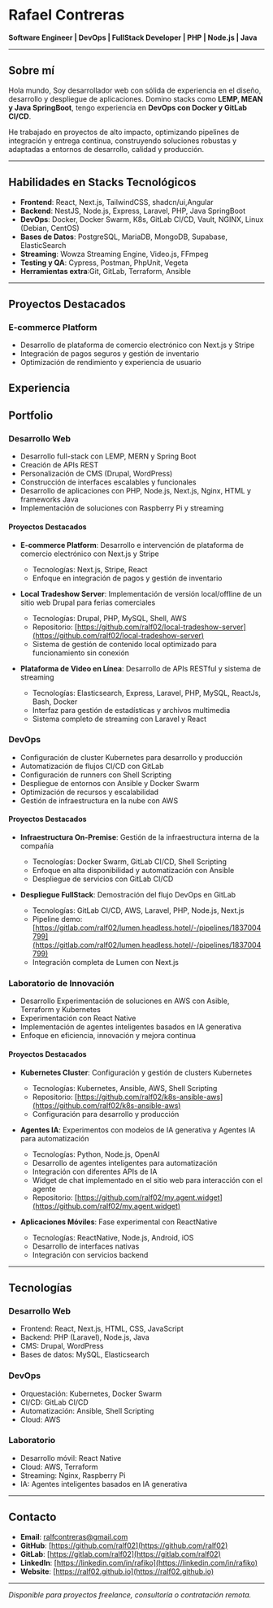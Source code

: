 # Rafael Contreras
**Software Engineer | DevOps | FullStack Developer | PHP | Node.js | Java**

---

## Sobre mí

Hola mundo, Soy desarrollador web con sólida de experiencia en el diseño, desarrollo y despliegue de aplicaciones. Domino stacks como **LEMP, MEAN y Java SpringBoot**, tengo experiencia en **DevOps con Docker y GitLab CI/CD**.

He trabajado en proyectos de alto impacto, optimizando pipelines de integración y entrega continua, construyendo soluciones robustas y adaptadas a entornos de desarrollo, calidad y producción.

---

## Habilidades en Stacks Tecnológicos

- **Frontend**: React, Next.js, TailwindCSS, shadcn/ui,Angular
- **Backend**: NestJS, Node.js, Express, Laravel, PHP, Java SpringBoot
- **DevOps**: Docker, Docker Swarm, K8s, GitLab CI/CD, Vault, NGINX, Linux (Debian, CentOS)
- **Bases de Datos**: PostgreSQL, MariaDB, MongoDB, Supabase, ElasticSearch
- **Streaming**: Wowza Streaming Engine, Video.js, FFmpeg
- **Testing y QA**: Cypress, Postman, PhpUnit, Vegeta
- **Herramientas extra**:Git, GitLab, Terraform, Ansible

---

## Proyectos Destacados

### **E-commerce Platform**
- Desarrollo de plataforma de comercio electrónico con Next.js y Stripe
- Integración de pagos seguros y gestión de inventario
- Optimización de rendimiento y experiencia de usuario

## Experiencia

## Portfolio

### Desarrollo Web
- Desarrollo full-stack con LEMP, MERN y Spring Boot
- Creación de APIs REST
- Personalización de CMS (Drupal, WordPress)
- Construcción de interfaces escalables y funcionales
- Desarrollo de aplicaciones con PHP, Node.js, Next.js, Nginx, HTML y frameworks Java
- Implementación de soluciones con Raspberry Pi y streaming

#### Proyectos Destacados
- **E-commerce Platform**: Desarrollo e intervención de plataforma de comercio electrónico con Next.js y Stripe
  - Tecnologías: Next.js, Stripe, React
  - Enfoque en integración de pagos y gestión de inventario

- **Local Tradeshow Server**: Implementación de versión local/offline de un sitio web Drupal para ferias comerciales
  - Tecnologías: Drupal, PHP, MySQL, Shell, AWS
  - Repositorio: [https://github.com/ralf02/local-tradeshow-server](https://github.com/ralf02/local-tradeshow-server)
  - Sistema de gestión de contenido local optimizado para funcionamiento sin conexión

- **Plataforma de Video en Línea**: Desarrollo de APIs RESTful y sistema de streaming
  - Tecnologías: Elasticsearch, Express, Laravel, PHP, MySQL, ReactJs, Bash, Docker
  - Interfaz para gestión de estadísticas y archivos multimedia
  - Sistema completo de streaming con Laravel y React

### DevOps
- Configuración de cluster Kubernetes para desarrollo y producción
- Automatización de flujos CI/CD con GitLab
- Configuración de runners con Shell Scripting
- Despliegue de entornos con Ansible y Docker Swarm
- Optimización de recursos y escalabilidad
- Gestión de infraestructura en la nube con AWS

#### Proyectos Destacados
- **Infraestructura On-Premise**: Gestión de la infraestructura interna de la compañía
  - Tecnologías: Docker Swarm, GitLab CI/CD, Shell Scripting
  - Enfoque en alta disponibilidad y automatización con Ansible
  - Despliegue de servicios con GitLab CI/CD

- **Despliegue FullStack**: Demostración del flujo DevOps en GitLab
  - Tecnologías: GitLab CI/CD, AWS, Laravel, PHP, Node.js, Next.js
  - Pipeline demo: [https://gitlab.com/ralf02/lumen.headless.hotel/-/pipelines/1837004799](https://gitlab.com/ralf02/lumen.headless.hotel/-/pipelines/1837004799)
  - Integración completa de Lumen con Next.js

### Laboratorio de Innovación
- Desarrollo Experimentación de soluciones en AWS con Asible, Terraform y Kubernetes
- Experimentación con React Native
- Implementación de agentes inteligentes basados en IA generativa
- Enfoque en eficiencia, innovación y mejora continua

#### Proyectos Destacados
- **Kubernetes Cluster**: Configuración y gestión de clusters Kubernetes
  - Tecnologías: Kubernetes, Ansible, AWS, Shell Scripting
  - Repositorio: [https://github.com/ralf02/k8s-ansible-aws](https://github.com/ralf02/k8s-ansible-aws)
  - Configuración para desarrollo y producción

- **Agentes IA**: Experimentos con modelos de IA generativa y Agentes IA para automatización
  - Tecnologías: Python, Node.js, OpenAI
  - Desarrollo de agentes inteligentes para automatización
  - Integración con diferentes APIs de IA
  - Widget de chat implementado en el sitio web para interacción con el agente
  - Repositorio: [https://github.com/ralf02/my.agent.widget](https://github.com/ralf02/my.agent.widget)

- **Aplicaciones Móviles**: Fase experimental con ReactNative
  - Tecnologías: ReactNative, Node.js, Android, iOS
  - Desarrollo de interfaces nativas
  - Integración con servicios backend

---

## Tecnologías

### Desarrollo Web
- Frontend: React, Next.js, HTML, CSS, JavaScript
- Backend: PHP (Laravel), Node.js, Java
- CMS: Drupal, WordPress
- Bases de datos: MySQL, Elasticsearch

### DevOps
- Orquestación: Kubernetes, Docker Swarm
- CI/CD: GitLab CI/CD
- Automatización: Ansible, Shell Scripting
- Cloud: AWS

### Laboratorio
- Desarrollo móvil: React Native
- Cloud: AWS, Terraform
- Streaming: Nginx, Raspberry Pi
- IA: Agentes inteligentes basados en IA generativa

---

## Contacto

- **Email**: ralfcontreras@gmail.com
- **GitHub**: [https://github.com/ralf02](https://github.com/ralf02)
- **GitLab**: [https://gitlab.com/ralf02](https://gitlab.com/ralf02)
- **LinkedIn**: [https://linkedin.com/in/rafiko](https://linkedin.com/in/rafiko)
- **Website**: [https://ralf02.github.io](https://ralf02.github.io)

---

*Disponible para proyectos freelance, consultoría o contratación remota.*
